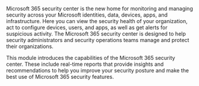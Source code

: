 Microsoft 365 security center is the new home for monitoring and managing security across your Microsoft identities, data, devices, apps, and infrastructure. Here you can view the security health of your organization, act to configure devices, users, and apps, as well as get alerts for suspicious activity. The Microsoft 365 security center is designed to help security administrators and security operations teams manage and protect their organizations.

This module introduces the capabilities of the Microsoft 365 security center. These include real-time reports that provide insights and recommendations to help you improve your security posture and make the best use of Microsoft 365 security features.